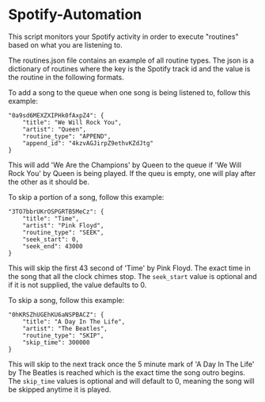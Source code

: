 # Spotify-Automation

This script monitors your Spotify activity in order to execute "routines" based on what you are listening to.

The routines.json file contains an example of all routine types. The json is a dictionary of routines where the key is the Spotify track id and the value is the routine in the following formats.

To add a song to the queue when one song is being listened to, follow this example:
```
"0a9sd6MEXZXIPHk0fAxpZ4": {
    "title": "We Will Rock You",
    "artist": "Queen",
    "routine_type": "APPEND",
    "append_id": "4kzvAGJirpZ9ethvKZdJtg"
}
```
This will add 'We Are the Champions' by Queen to the queue if 'We Will Rock You' by Queen is being played. If the queu is empty, one will play after the other as it should be.

To skip a portion of a song, follow this example:
```
"3TO7bbrUKrOSPGRTB5MeCz": {
    "title": "Time",
    "artist": "Pink Floyd",
    "routine_type": "SEEK",
    "seek_start": 0,
    "seek_end": 43000
}
```
This will skip the first 43 second of 'Time' by Pink Floyd. The exact time in the song that all the clock chimes stop. The `seek_start` value is optional and if it is not supplied, the value defaults to 0.

To skip a song, follow this example:
```
"0hKRSZhUGEhKU6aNSPBACZ": {
    "title": "A Day In The Life",
    "artist": "The Beatles",
    "routine_type": "SKIP",
    "skip_time": 300000
}
```
This will skip to the next track once the 5 minute mark of 'A Day In The Life' by The Beatles is reached which is the exact time the song outro begins. The `skip_time` values is optional and will default to 0, meaning the song will be skipped anytime it is played.
